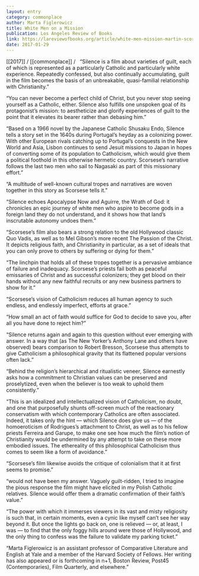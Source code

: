 ```yaml
---
layout: entry
category: commonplace
author: Marta Figlerowicz
title: White Men on a Mission
publication: Los Angeles Review of Books
link: https://lareviewofbooks.org/article/white-men-mission-martin-scorseses-long-silence/
date: 2017-01-29
---
```


[[2017]] / [[commonplace]] / 
 
“Silence is a film about varieties of guilt, each of which is represented as a particularly Catholic and particularly white experience. Repeatedly confessed, but also continually accumulating, guilt in the film becomes the basis of an unbreakable, quasi-familial relationship with Christianity.”

“You can never become a perfect child of Christ, but you never stop seeing yourself as a Catholic, either. Silence also fulfills one unspoken goal of its protagonist’s mission: to aestheticize and glorify experiences of guilt to the point that it elevates its bearer rather than debasing him.”

“Based on a 1966 novel by the Japanese Catholic Shusaku Endo, Silence tells a story set in the 1640s during Portugal’s heyday as a colonizing power. With other European rivals catching up to Portugal’s conquests in the New World and Asia, Lisbon continues to send Jesuit missions to Japan in hopes of converting some of its population to Catholicism, which would give them a political foothold in this otherwise hermetic country. Scorsese’s narrative follows the last two men who sail to Nagasaki as part of this missionary effort.”

“A multitude of well-known cultural tropes and narratives are woven together in this story as Scorsese tells it.”

“Silence echoes Apocalypse Now and Aguirre, the Wrath of God: it chronicles an epic journey of white men who aspire to become gods in a foreign land they do not understand, and it shows how that land’s inscrutable autonomy undoes them.”

“Scorsese’s film also bears a strong relation to the old Hollywood classic Quo Vadis, as well as to Mel Gibson’s more recent The Passion of the Christ. It depicts religious faith, and Christianity in particular, as a set of ideals that you can only prove to others by suffering or dying for them.”

“The linchpin that holds all of these tropes together is a pervasive ambiance of failure and inadequacy. Scorsese’s priests fail both as peaceful emissaries of Christ and as successful colonizers; they get blood on their hands without any new faithful recruits or any new business partners to show for it.”

“Scorsese’s vision of Catholicism reduces all human agency to such endless, and endlessly imperfect, efforts at grace.”

“How small an act of faith would suffice for God to decide to save you, after all you have done to reject him?”

“Silence returns again and again to this question without ever emerging with answer. In a way that (as The New Yorker’s Anthony Lane and others have observed) bears comparison to Robert Bresson, Scorsese thus attempts to give Catholicism a philosophical gravity that its flattened popular versions often lack.”

“Behind the religion’s hierarchical and ritualistic veneer, Silence earnestly asks how a commitment to Christian values can be preserved and proselytized, even when the believer is too weak to uphold them consistently.”

“This is an idealized and intellectualized vision of Catholicism, no doubt, and one that purposefully shunts off-screen much of the reactionary conservatism with which contemporary Catholics are often associated. Indeed, it takes only the hint — which Silence does give us — of the homoeroticism of Rodrigues’s attachment to Christ, as well as to his fellow priests Ferreira and Garupe, to make one see how much the film’s notion of Christianity would be undermined by any attempt to take on these more embodied issues. The ethereality of this philosophical Catholicism thus comes to seem like a form of avoidance.”

“Scorsese’s film likewise avoids the critique of colonialism that it at first seems to promise.”

“would not have been my answer. Vaguely guilt-ridden, I tried to imagine the pious response the film might have elicited in my Polish Catholic relatives. Silence would offer them a dramatic confirmation of their faith’s value.”

“The power with which it immerses viewers in its vast and misty religiosity is such that, in certain moments, even a cynic like myself can’t see her way beyond it. But once the lights go back on, one is relieved — or, at least, I was — to find that the only foggy hills around were those of Hollywood, and the only thing to confess was the failure to validate my parking ticket.”

“Marta Figlerowicz is an assistant professor of Comparative Literature and English at Yale and a member of the Harvard Society of Fellows. Her writing has also appeared or is forthcoming in n+1, Boston Review, Post45 (Contemporaries), Film Quarterly, and elsewhere.”

